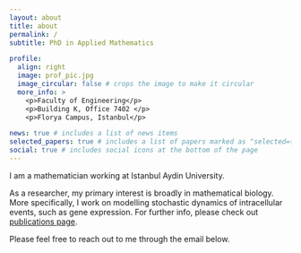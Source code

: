 ```yaml
---
layout: about
title: about
permalink: /
subtitle: PhD in Applied Mathematics

profile:
  align: right
  image: prof_pic.jpg
  image_circular: false # crops the image to make it circular
  more_info: >
    <p>Faculty of Engineering</p>
    <p>Building K, Office 7402 </p>
    <p>Florya Campus, Istanbul</p>

news: true # includes a list of news items
selected_papers: true # includes a list of papers marked as "selected={true}"
social: true # includes social icons at the bottom of the page
---
```


I am a mathematician working at Istanbul Aydin University. 

As a researcher, my primary interest is broadly in mathematical biology. More specifically, I work on modelling stochastic dynamics of intracellular events, such as gene expression. For further info, please check out [publications page](/publications/).

Please feel free to reach out to me through the email below. 
